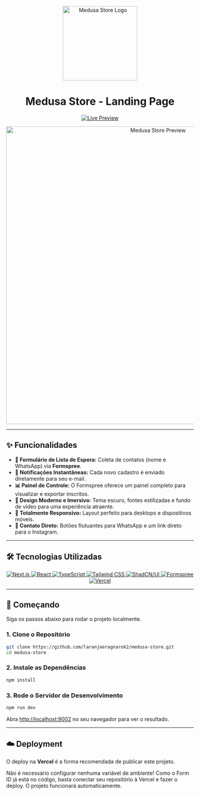 <div align="center">
  <img src="https://iili.io/FT3tjGp.png" alt="Medusa Store Logo" width="200"/>
  <h1><b>Medusa Store - Landing Page</b></h1>
</div>

<p align="center">
  <a href="https://medusa-store.shop" target="_blank">
    <img src="https://img.shields.io/badge/Acessar%20Site-Live%20Preview-brightgreen?style=for-the-badge&logo=vercel" alt="Live Preview">
  </a>
</p>

<div align="center">
  <img src="https://iili.io/Jt1U3Vj.png" alt="Medusa Store Preview" width="800"/>
</div>

---

## ✨ Funcionalidades

- **📝 Formulário de Lista de Espera:** Coleta de contatos (nome e WhatsApp) via **Formspree**.
- **🚀 Notificações Instantâneas:** Cada novo cadastro é enviado diretamente para seu e-mail.
- **📊 Painel de Controle:** O Formspree oferece um painel completo para visualizar e exportar inscritos.
- **🎨 Design Moderno e Imersivo:** Tema escuro, fontes estilizadas e fundo de vídeo para uma experiência atraente.
- **📱 Totalmente Responsivo:** Layout perfeito para desktops e dispositivos móveis.
- **💬 Contato Direto:** Botões flutuantes para WhatsApp e um link direto para o Instagram.

---

## 🛠️ Tecnologias Utilizadas

<p align="center">
  <a href="https://nextjs.org/" target="_blank">
    <img src="https://img.shields.io/badge/Next.js-000000?style=for-the-badge&logo=nextdotjs&logoColor=white" alt="Next.js">
  </a>
  <a href="https://react.dev/" target="_blank">
    <img src="https://img.shields.io/badge/React-20232A?style=for-the-badge&logo=react&logoColor=61DAFB" alt="React">
  </a>
  <a href="https://www.typescriptlang.org/" target="_blank">
    <img src="https://img.shields.io/badge/TypeScript-3178C6?style=for-the-badge&logo=typescript&logoColor=white" alt="TypeScript">
  </a>
  <a href="https://tailwindcss.com/" target="_blank">
    <img src="https://img.shields.io/badge/Tailwind_CSS-38B2AC?style=for-the-badge&logo=tailwind-css&logoColor=white" alt="Tailwind CSS">
  </a>
  <a href="https://ui.shadcn.com/" target="_blank">
    <img src="https://img.shields.io/badge/shadcn/ui-000000?style=for-the-badge&logo=shadcnui&logoColor=white" alt="ShadCN/UI">
  </a>
   <a href="https://formspree.io/" target="_blank">
    <img src="https://img.shields.io/badge/Formspree-E94B3C?style=for-the-badge&logo=formspree&logoColor=white" alt="Formspree">
  </a>
  <a href="https://vercel.com/" target="_blank">
    <img src="https://img.shields.io/badge/Vercel-000000?style=for-the-badge&logo=vercel&logoColor=white" alt="Vercel">
  </a>
</p>

---

## 🚀 Começando

Siga os passos abaixo para rodar o projeto localmente.

### 1. Clone o Repositório
```bash
git clone https://github.com/laranjaeragnarok2/medusa-store.git
cd medusa-store
```

### 2. Instale as Dependências
```bash
npm install
```

### 3. Rode o Servidor de Desenvolvimento
```bash
npm run dev
```
Abra [http://localhost:9002](http://localhost:9002) no seu navegador para ver o resultado.

---

## ☁️ Deployment

O deploy na **Vercel** é a forma recomendada de publicar este projeto.

Não é necessário configurar nenhuma variável de ambiente! Como o Form ID já está no código, basta conectar seu repositório à Vercel e fazer o deploy. O projeto funcionará automaticamente.

